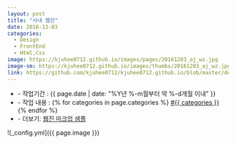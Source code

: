 ```yaml
---
layout: post
title: "사내 웹진"
date: 2016-12-03
categories:
  - Design
  - FrontEnd
  - Html,Css
image: https://kjuhee0712.github.io/images/pages/20161203_aj_wz.jpg
image-sm: https://kjuhee0712.github.io/images/thumbs/20161203_aj_wz.jpg
link: https://github.com/kjuhee0712/kjuhee0712.github.io/blob/master/dev/aj_wz_sample.html
---
```


<ul class="inform">
	<li class="preview__date" itemprop="datePublished" datetime="{{ page.date | date_to_xmlschema }}">- 작업기간 : {{ page.date | date: "%Y년 %-m월부터 약 %-d개월 이내" }}</li>
	<li class="preview__catetory" itemprop="catetory">- 작업 내용 :
		{% for categories in page.categories %}
           <a href="/category/{{ categories }}/">#{{ categories }}</a>     
      	{% endfor %}</li>
    <li class="preview__link" itemprop="link">- 더보기: <a href="{{ page.link }}" target="_blank">웹진 마크업 샘플</a></li>
</ul>

![_config.yml]({{ page.image }})


